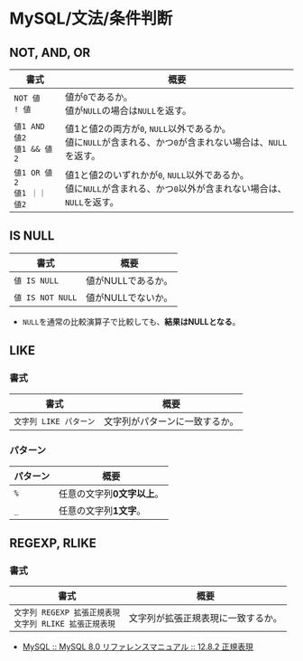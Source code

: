 # MySQL/文法/条件判断

## NOT, AND, OR

| 書式                             | 概要                                                         |
| -------------------------------- | ------------------------------------------------------------ |
| `NOT 値`<br />`! 値`             | 値が`0`であるか。<br />値が`NULL`の場合は`NULL`を返す。      |
| `値1 AND 値2`<br />`値1 && 値2`  | 値1と値2の両方が`0`, `NULL`以外であるか。<br />値に`NULL`が含まれる、かつ`0`が含まれない場合は、`NULL`を返す。 |
| `値1 OR 値2`<br />`値1 ｜｜ 値2` | 値1と値2のいずれかが`0`, `NULL`以外であるか。<br />値に`NULL`が含まれる、かつ`0`以外が含まれない場合は、`NULL`を返す。 |

## IS NULL

| 書式             | 概要               |
| ---------------- | ------------------ |
| `値 IS NULL`     | 値がNULLであるか。 |
| `値 IS NOT NULL` | 値がNULLでないか。 |

- `NULL`を通常の比較演算子で比較しても、**結果はNULLとなる**。

## LIKE

### 書式

| 書式                   | 概要                           |
| ---------------------- | ------------------------------ |
| `文字列 LIKE パターン` | 文字列がパターンに一致するか。 |

### パターン

| パターン | 概要                        |
| -------- | --------------------------- |
| `%`      | 任意の文字列**0文字以上**。 |
| `_`      | 任意の文字列**1文字**。     |

## REGEXP, RLIKE

### 書式

| 書式                                                         | 概要                               |
| ------------------------------------------------------------ | ---------------------------------- |
| `文字列 REGEXP 拡張正規表現`<br />`文字列 RLIKE 拡張正規表現` | 文字列が拡張正規表現に一致するか。 |

- [MySQL :: MySQL 8.0 リファレンスマニュアル :: 12.8.2 正規表現](https://dev.mysql.com/doc/refman/8.0/ja/regexp.html)
